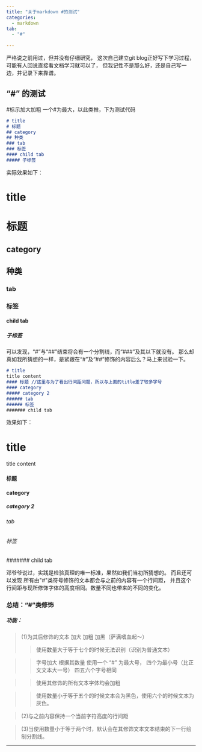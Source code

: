```yaml
---
title: "关于markdown #的测试"
categories:
  - markdown
tab:
  - "#"
  
---
```



严格说之前用过，但并没有仔细研究，
这次自己建立git blog正好写下学习过程，
可能有人回说直接看文档学习就可以了，
但我记性不是那么好，还是自己写一边，并记录下来靠谱。
## “#” 的测试

<p>
#标示加大加粗 一个#为最大，以此类推，下为测试代码
</p>

```markdown
# title
# 标题
## category
## 种类
### tab
### 标签
#### child tab
##### 子标签
```

实际效果如下：

# title
# 标题
## category
## 种类
### tab
### 标签
#### child tab
##### 子标签

<p>
可以发现，“#”与“##”结束将会有一个分割线，而“###”及其以下就没有。
那么却真如我所猜想的一样，是紧跟在“#”及“##”修饰的内容后么？马上来试验一下。
</p>

```markdown
# title
title content
#### 标题 //这里与为了看出行间距问题，所以与上面的title差了较多字号
#### category
##### category 2
###### tab
###### 标签
####### child tab
```
效果如下：
# title
title content
#### 标题
#### category
##### category 2
###### tab
###### 标签
####### child tab
<p>
邓爷爷说过，实践是检验真理的唯一标准，果然如我们当初所猜想的。
而且还可以发现 所有由"#"类符号修饰的文本都会与之前的内容有一个行间距，
并且这个行间距与现所修饰字体的高度相同。数量不同也带来的不同的变化。
</p>

### 总结：“#”类修饰

##### 功能：
>(1)为其后修饰的文本 加大 加粗 加黑（萨满嗜血起～）
>>使用数量大于等于七个的时候无法识别（识别为普通文本）

>> 字号加大 根据其数量 使用一个 “#” 为最大号，
四个为最小号（比正文文本大一号）
四五六个字号相同

>>使用其修饰的所有文本字体均会加粗

>>使用数量小于等于五个的时候文本会为黑色，使用六个的时候文本为灰色。

>(2)与之前内容保持一个当前字符高度的行间距

>(3)当使用数量小于等于两个时，默认会在其修饰文本文本结束的下一行绘制分割线。

---